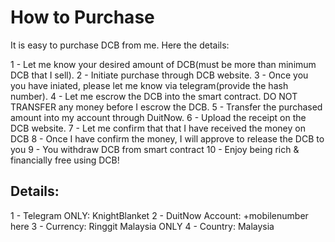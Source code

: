 # How to Purchase

It is easy to purchase DCB from me. Here the details:

1 - Let me know your desired amount of DCB(must be more than minimum DCB that I sell).
2 - Initiate purchase through DCB website.
3 - Once you you have iniated, please let me know via telegram(provide the hash number).
4 - Let me escrow the DCB into the smart contract. DO NOT TRANSFER any money before I escrow the DCB.
5 - Transfer the purchased amount into my account through DuitNow.
6 - Upload the receipt on the DCB website.
7 - Let me confirm that that I have received the money on DCB
8 - Once I have confirm the money, I will approve to release the DCB to you
9 - You withdraw DCB from smart contract
10 -  Enjoy being rich & financially free using DCB!

## Details:

1 - Telegram ONLY: KnightBlanket
2 - DuitNow Account: +mobilenumber here
3 -  Currency: Ringgit Malaysia ONLY
4 - Country: Malaysia